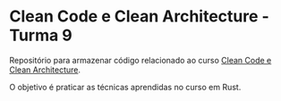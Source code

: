 # Clean Code e Clean Architecture - Turma 9

Repositório para armazenar código relacionado ao curso [Clean Code e Clean Architecture](https://app.branas.io/public/products/bf60d5e1-2af4-4d5d-8173-40944b292b21).

O objetivo é praticar as técnicas aprendidas no curso em Rust.
